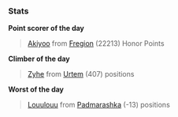 

### Stats

**Point scorer of the day**
>[Akiyoo](/#/character/Fregion/2689) from [Fregion](/#/ranking/Fregion)  (22213) Honor Points


**Climber of the day**
>[Zyhe](/#/character/Urtem/1584085) from [Urtem](/#/ranking/Urtem)  (407) positions


**Worst of the day**
>[Louulouu](/#/character/Padmarashka/1468) from [Padmarashka](/#/ranking/Padmarashka)  (-13) positions


